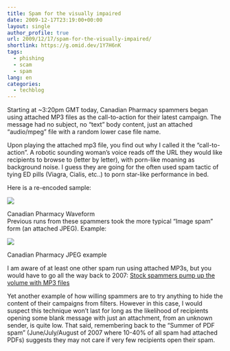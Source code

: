 ```yaml
---
title: Spam for the visually impaired
date: 2009-12-17T23:19:00+00:00
layout: single
author_profile: true
url: 2009/12/17/spam-for-the-visually-impaired/
shortlink: https://g.omid.dev/1Y7H6nK
tags:
  - phishing
  - scam
  - spam
lang: en
categories: 
  - techblog
---
```

Starting at ~3:20pm GMT today, Canadian Pharmacy spammers began using attached MP3 files as the call-to-action for their latest campaign. The message had no subject, no “text” body content, just an attached “audio/mpeg” file with a random lower case file name.

Upon playing the attached mp3 file, you find out why I called it the “call-to-action”. A robotic sounding woman’s voice reads off the URL they would like recipients to browse to (letter by letter), with porn-like moaning as background noise. I guess they are going for the often used spam tactic of tying ED pills (Viagra, Cialis, etc..) to porn star-like performance in bed.

Here is a re-encoded sample:

[![](http://2.bp.blogspot.com/_vaUVXcmC3OI/Syq0MqdX8PI/AAAAAAAAAY8/-Pcrw_KE7JM/s640/Canadian+Pharmacy+Waveform.png)](http://www.sophos.com/anz/audio/canpharm.mp3)

Canadian Pharmacy Waveform  
Previous runs from these spammers took the more typical “Image spam” form (an attached JPEG). Example:

[![](http://3.bp.blogspot.com/_vaUVXcmC3OI/Syq0RJeySxI/AAAAAAAAAZE/KzSlVCmX0tY/s640/Canadian+Pharmacy+JPEG+example.png)](http://3.bp.blogspot.com/_vaUVXcmC3OI/Syq0RJeySxI/AAAAAAAAAZE/KzSlVCmX0tY/s1600-h/Canadian+Pharmacy+JPEG+example.png)

Canadian Pharmacy JPEG example

I am aware of at least one other spam run using attached MP3s, but you would have to go all the way back to 2007: [Stock spammers pump up the volume with MP3 files](http://www.sophos.com/pressoffice/news/articles/2007/10/stock-mp3.html)

Yet another example of how willing spammers are to try anything to hide the content of their campaigns from filters. However in this case, I would suspect this technique won’t last for long as the likelihood of recipients opening some blank message with just an attachment, from an unknown sender, is quite low. That said, remembering back to the “Summer of PDF spam” (June/July/August of 2007 where 10-40% of all spam had attached PDFs) suggests they may not care if very few recipients open their spam.